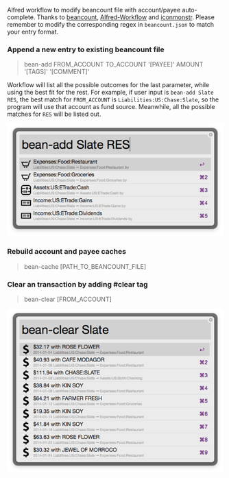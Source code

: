 Alfred workflow to modify beancount file with account/payee auto-complete. Thanks to [beancount](http://furius.ca/beancount/), [Alfred-Workflow](http://www.deanishe.net/alfred-workflow/) and [iconmonstr](http://iconmonstr.com/). Please remember to modify the corresponding regex in `beancount.json` to match your entry format.

### Append a new entry to existing beancount file

> bean-add FROM_ACCOUNT TO_ACCOUNT '[PAYEE]' AMOUNT '[TAGS]' '[COMMENT]'

Workflow will list all the possible outcomes for the last parameter, while using the best fit for the rest. For example, if user input is `bean-add Slate RES`, the best match for `FROM_ACCOUNT` is `Liabilities:US:Chase:Slate`, so the program will use that account as fund source. Meanwhile, all the possible matches for `RES` will be listed out. 

![bean-add](/screenshots/bean-add.png?raw=true)

### Rebuild account and payee caches

> bean-cache [PATH_TO_BEANCOUNT_FILE]

### Clear an transaction by adding #clear tag

> bean-clear [FROM_ACCOUNT]

![bean-clear](/screenshots/bean-clear.png?raw=true)
